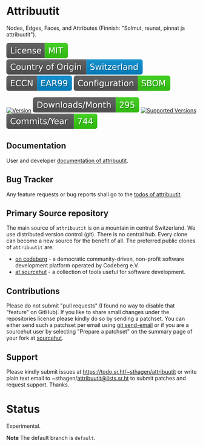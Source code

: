 # Attribuutit

Nodes, Edges, Faces, and Attributes (Finnish: "Solmut, reunat, pinnat ja attribuutit").

[![License](docs/badges/license-spdx-mit.svg)](https://git.sr.ht/~sthagen/attribuutit/tree/default/item/LICENSE)
[![Country of Origin](docs/badges/country-of-origin-name-switzerland-neutral.svg)](https://git.sr.ht/~sthagen/attribuutit/tree/default/item/COUNTRY-OF-ORIGIN)
[![Export Classification Control Number (ECCN)](docs/badges/export-control-classification-number_eccn-ear99-neutral.svg)](https://git.sr.ht/~sthagen/attribuutit/tree/default/item/EXPORT-CONTROL-CLASSIFICATION-NUMBER)
[![Configuration](docs/badges/configuration-sbom.svg)](https://git.sr.ht/~sthagen/attribuutit/tree/default/item/docs/third-party/README.md)

[![Version](https://img.shields.io/pypi/v/attribuutit.svg?style=flat)](https://pypi.python.org/pypi/attribuutit/)
[![Downloads](docs/badges/downloads-per-month.svg)](https://pepy.tech/project/attribuutit)
[![Supported Versions](https://img.shields.io/pypi/pyversions/attribuutit.svg?style=flat)](https://pypi.python.org/pypi/attribuutit/)
[![Maintenance Status](docs/badges/commits-per-year.svg)](https://git.sr.ht/~sthagen/attribuutit/log)

## Documentation

User and developer [documentation of attribuutit](https://codes.dilettant.life/docs/attribuutit).

## Bug Tracker

Any feature requests or bug reports shall go to the [todos of attribuutit](https://todo.sr.ht/~sthagen/attribuutit).

## Primary Source repository

The main source of `attribuutit` is on a mountain in central Switzerland.
We use distributed version control (git).
There is no central hub.
Every clone can become a new source for the benefit of all.
The preferred public clones of `attribuutit` are:

* [on codeberg](https://codeberg.org/sthagen/attribuutit) - a democratic community-driven, non-profit software development platform operated by Codeberg e.V.
* [at sourcehut](https://git.sr.ht/~sthagen/attribuutit) - a collection of tools useful for software development.

## Contributions

Please do not submit "pull requests" (I found no way to disable that "feature" on GitHub).
If you like to share small changes under the repositories license please kindly do so by sending a patchset.
You can either send such a patchset per email using [git send-email](https://git-send-email.io) or 
if you are a sourcehut user by selecting "Prepare a patchset" on the summary page of your fork at [sourcehut](https://git.sr.ht/).

## Support

Please kindly submit issues at https://todo.sr.ht/~sthagen/attribuutit or write plain text email to ~sthagen/attribuutit@lists.sr.ht to submit patches and request support. Thanks.

# Status

Experimental.

**Note** The default branch is `default`.

